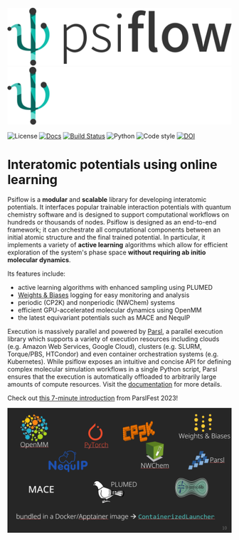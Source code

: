 ![psiflow](./docs/logo_light.png#gh-light-mode-only)
![psiflow](./docs/logo_dark.png#gh-dark-mode-only)


![License](https://flat.badgen.net/github/license/molmod/psiflow)
[![Docs](https://flat.badgen.net/static/docs/passing/green)](https://molmod.github.io/psiflow)
[![Build Status](https://img.shields.io/endpoint.svg?url=https%3A%2F%2Factions-badge.atrox.dev%2Fmolmod%2Fpsiflow%2Fbadge%3Fref%3Dmain&style=flat-square)](https://actions-badge.atrox.dev/molmod/psiflow/goto?ref=main)
![Python](https://flat.badgen.net/static/python/3.9/blue)
![Code style](https://flat.badgen.net/static/code%20style/black/black)
[![DOI](https://flat.badgen.net/static/DOI/10.1038%2Fs41524-023-00969-x)](https://www.nature.com/articles/s41524-023-00969-x)



# Interatomic potentials using online learning

Psiflow is a **modular** and **scalable** library for developing interatomic potentials. It interfaces popular trainable interaction potentials with quantum chemistry software and is designed to support computational workflows on hundreds or thousands of nodes. Psiflow is designed as an end-to-end framework; it can orchestrate all computational components between an initial atomic structure and the final trained potential. In particular, it implements a variety of **active learning** algorithms which allow for efficient exploration of the system's phase space **without requiring ab initio molecular dynamics**.

Its features include:

- active learning algorithms with enhanced sampling using PLUMED
- [Weights & Biases](wandb.ai) logging for easy monitoring and analysis
- periodic (CP2K) and nonperiodic (NWChem) systems
- efficient GPU-accelerated molecular dynamics using OpenMM
- the latest equivariant potentials such as MACE and NequIP

Execution is massively parallel and powered by [Parsl](https://parsl-project.org/), a parallel execution library which supports a variety of execution resources including clouds (e.g. Amazon Web Services, Google Cloud), clusters (e.g. SLURM, Torque/PBS, HTCondor) and even container orchestration systems (e.g. Kubernetes).
While psiflow exposes an intuitive and concise API for defining complex molecular simulation workflows in a single Python script, Parsl ensures that the execution is automatically offloaded to arbitrarily large amounts of compute resources.
Visit the [documentation](https://molmod.github.io/psiflow) for more details.

Check out [this 7-minute introduction](https://www.youtube.com/watch?v=mQC7VomFjYQ) from ParslFest 2023!

![talk](./docs/parslfest_thumbnail.png)
